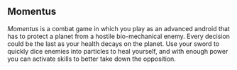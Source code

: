 ## Momentus
_Momentus_ is a combat game in which you play as an advanced android that has to protect a planet from a hostile bio-mechanical enemy. Every decision could be the last as your health decays on the planet. Use your sword to quickly dice enemies into particles to heal yourself, and with enough power you can activate skills to better take down the opposition.
